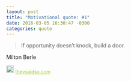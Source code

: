 ```yaml
---
layout: post
title: "Motivational quote: #1"
date: 2016-03-05 16:30:47 -0300
categories: quote
---
```


> If opportunity doesn’t knock, build a door.

Milton Berle

<span style="z-index:50;font-size:0.9em;"><img
src="https://theysaidso.com/branding/theysaidso.png" height="20"
width="20" alt="theysaidso.com"/><a href="https://theysaidso.com"
title="Powered by quotes from theysaidso.com" style="color: #9fcc25;
margin-left: 4px; vertical-align: middle;">theysaidso.com</a></span>
